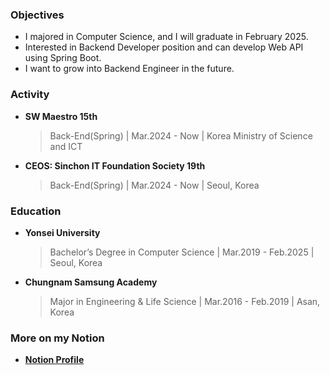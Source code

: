 ### Objectives
- I majored in Computer Science, and I will graduate in February 2025.
- Interested in Backend Developer position and can develop Web API using Spring Boot.
- I want to grow into Backend Engineer in the future.


### Activity

- **SW Maestro 15th**
  > Back-End(Spring) | Mar.2024 - Now | Korea Ministry of Science and ICT

- **CEOS: Sinchon IT Foundation Society 19th**
  > Back-End(Spring) | Mar.2024 - Now | Seoul, Korea


### Education

- **Yonsei University**
  > Bachelor’s Degree in Computer Science | Mar.2019 - Feb.2025 | Seoul, Korea

- **Chungnam Samsung Academy**
  > Major in Engineering & Life Science | Mar.2016 - Feb.2019 | Asan, Korea


### More on my Notion

- [**Notion Profile**](https://yh-color.notion.site/Yeonghwan-Jang-156cc9d2766a42f89590151e1323c98c?pvs=4)
